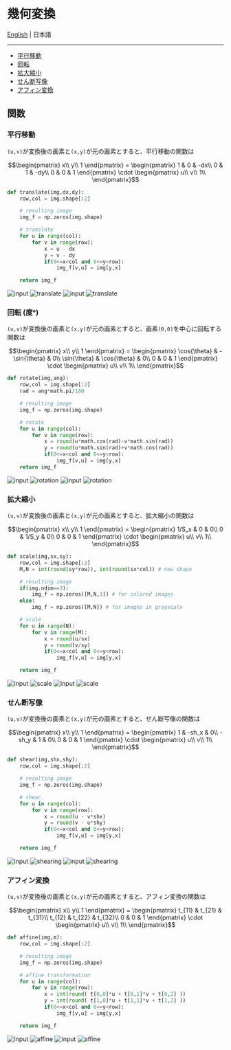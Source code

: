 # 幾何変換

[English](README.en.md) | 日本語

---------------------------------------

- [平行移動](#translation)
- [回転](#rotation)
- [拡大縮小](#scaling)
- [せん断写像](#shearing)
- [アフィン変換](#affine) 

## 関数

### 平行移動<a id='translation'></a>

``(u,v)``が変換後の画素と``(x,y)``が元の画素とすると、平行移動の関数は

```math
\begin{pmatrix}
x\\
y\\
1
\end{pmatrix}
=
\begin{pmatrix}
1 & 0 & -dx\\
0 & 1 & -dy\\
0 & 0 & 1
\end{pmatrix}
\cdot
\begin{pmatrix}
u\\
v\\
1\\
\end{pmatrix}
```

```python
def translate(img,dx,dy):
    row,col = img.shape[:2]

    # resulting image
    img_f = np.zeros(img.shape)

    # translate
    for u in range(col):
        for v in range(row):
            x = u - dx
            y = v - dy
            if(0<=x<col and 0<=y<row):
                img_f[v,u] = img[y,x]

    return img_f
```

![input](images/input_0.png#gh-dark-mode-only) ![translate](images/output_1_0.png#gh-dark-mode-only)
![input](images/input.png#gh-light-mode-only) ![translate](images/output_1.png#gh-light-mode-only)

### 回転 (度°)<a id='rotation'></a>

``(u,v)``が変換後の画素と``(x,y)``が元の画素とすると、画素``(0,0)``を中心に回転する関数は

```math
\begin{pmatrix}
x\\
y\\
1
\end{pmatrix}
=
\begin{pmatrix}
\cos{\theta} & -\sin{\theta} & 0\\
\sin{\theta} & \cos{\theta} & 0\\
0 & 0 & 1
\end{pmatrix}
\cdot
\begin{pmatrix}
u\\
v\\
1\\
\end{pmatrix}
```

```python
def rotate(img,ang):
    row,col = img.shape[:2]
    rad = ang*math.pi/180

    # resulting image
    img_f = np.zeros(img.shape)

    # rotate
    for u in range(col):
        for v in range(row):
            x = round(u*math.cos(rad)-v*math.sin(rad))
            y = round(u*math.sin(rad)+v*math.cos(rad))
            if(0<=x<col and 0<=y<row):
                img_f[v,u] = img[y,x]    
    return img_f
```

![input](images/input_0.png#gh-dark-mode-only) ![rotation](images/output_2_0.png#gh-dark-mode-only)
![input](images/input.png#gh-light-mode-only) ![rotation](images/output_2.png#gh-light-mode-only)


### 拡大縮小<a id='scaling'></a>

``(u,v)``が変換後の画素と``(x,y)``が元の画素とすると、拡大縮小の関数は

```math
\begin{pmatrix}
x\\
y\\
1
\end{pmatrix}
=
\begin{pmatrix}
1/S_x & 0 & 0\\
0 & 1/S_y & 0\\
0 & 0 & 1
\end{pmatrix}
\cdot
\begin{pmatrix}
u\\
v\\
1\\
\end{pmatrix}
```

```python
def scale(img,sx,sy):
    row,col = img.shape[:2]
    M,N = int(round(sy*row)), int(round(sx*col)) # new shape

    # resulting image
    if(img.ndim==3):
        img_f = np.zeros([M,N,3]) # for colored images
    else:
        img_f = np.zeros([M,N]) # for images in grayscale

    # scale
    for u in range(N):
        for v in range(M):
            x = round(u/sx)
            y = round(v/sy)
            if(0<=x<col and 0<=y<row):
                img_f[v,u] = img[y,x]

    return img_f
```

![input](images/input_0.png#gh-dark-mode-only) ![scale](images/output_3_0.png#gh-dark-mode-only)
![input](images/input.png#gh-light-mode-only) ![scale](images/output_3.png#gh-light-mode-only)

### せん断写像<a id='shearing'></a>

``(u,v)``が変換後の画素と``(x,y)``が元の画素とすると、せん断写像の関数は

```math
\begin{pmatrix}
x\\
y\\
1
\end{pmatrix}
=
\begin{pmatrix}
1 & -sh_x & 0\\
-sh_y & 1 & 0\\
0 & 0 & 1
\end{pmatrix}
\cdot
\begin{pmatrix}
u\\
v\\
1\\
\end{pmatrix}
```

```python
def shear(img,shx,shy):
    row,col = img.shape[:2]

    # resulting image
    img_f = np.zeros(img.shape)

    # shear
    for u in range(col):
        for v in range(row):
            x = round(u - v*shx)
            y = round(v - u*shy)
            if(0<=x<col and 0<=y<row):
                img_f[v,u] = img[y,x]

    return img_f
```

![input](images/input_0.png#gh-dark-mode-only) ![shearing](images/output_4_0.png#gh-dark-mode-only)
![input](images/input.png#gh-light-mode-only) ![shearing](images/output_4.png#gh-light-mode-only)

### アフィン変換<a id='affine'></a>

``(u,v)``が変換後の画素と``(x,y)``が元の画素とすると、アフィン変換の関数は
```math
\begin{pmatrix}
x\\
y\\
1
\end{pmatrix}
=
\begin{pmatrix}
t_{11} & t_{21} & t_{31}\\
t_{12} & t_{22} & t_{32}\\
0 & 0 & 1
\end{pmatrix}
\cdot
\begin{pmatrix}
u\\
v\\
1\\
\end{pmatrix}
```

```python
def affine(img,m):
    row,col = img.shape[:2]

    # resulting image
    img_f = np.zeros(img.shape)

    # affine transformation
    for u in range(col):
        for v in range(row):            
            x = int(round( t[0,0]*u + t[0,1]*v + t[0,2] ))
            y = int(round( t[1,0]*u + t[1,1]*v + t[1,2] ))
            if(0<=x<col and 0<=y<row):
                img_f[v,u] = img[y,x]

    return img_f
```

![input](images/input_0.png#gh-dark-mode-only) ![affine](images/output_5_0.png#gh-dark-mode-only)
![input](images/input.png#gh-light-mode-only) ![affine](images/output_5.png#gh-light-mode-only)
